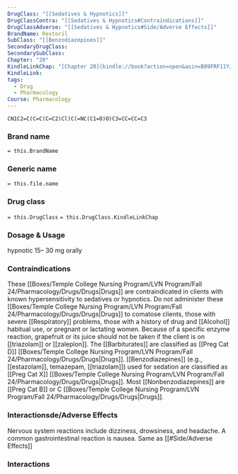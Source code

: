 ```yaml
---
DrugClass: "[[Sedatives & Hypnotics]]"
DrugClassContra: "[[Sedatives & Hypnotics#Contraindications]]"
DrugClassAdverse: "[[Sedatives & Hypnotics#Side/Adverse Effects]]"
BrandName: Restoril
SubClass: "[[Benzodiazepines]]"
SecondaryDrugClass: 
SecondarySubClass: 
Chapter: "20"
KindleLinkChap: "[Chapter 20](kindle://book?action=open&asin=B09FRF11YJ&location=10565)"
KindleLink: 
tags:
  - Drug
  - Pharmacology
Course: Pharmacology
---
```

```smiles
CN1C2=C(C=C(C=C2)Cl)C(=NC(C1=O)O)C3=CC=CC=C3
```

### Brand name
`= this.BrandName`
### Generic name
`= this.file.name`
### Drug class 
`= this.DrugClass`
	`= this.DrugClass.KindleLinkChap`

### Dosage & Usage
hypnotic
15– 30 mg orally
### Contraindications
These [[Boxes/Temple College Nursing Program/LVN Program/Fall 24/Pharmacology/Drugs/Drugs|Drugs]] are contraindicated in clients with known hypersensitivity to sedatives or hypnotics. Do not administer these [[Boxes/Temple College Nursing Program/LVN Program/Fall 24/Pharmacology/Drugs/Drugs|Drugs]] to comatose clients, those with severe [[Respiratory]] problems, those with a history of drug and [[Alcohol]] habitual use, or pregnant or lactating women. Because of a specific enzyme reaction, grapefruit or its juice should not be taken if the client is on [[triazolam]] or [[zaleplon]]. The [[Barbiturates]] are classified as [[Preg Cat D]] [[Boxes/Temple College Nursing Program/LVN Program/Fall 24/Pharmacology/Drugs/Drugs|Drugs]]. [[Benzodiazepines]] (e.g., [[estazolam]], temazepam, [[triazolam]]) used for sedation are classified as [[Preg Cat X]] [[Boxes/Temple College Nursing Program/LVN Program/Fall 24/Pharmacology/Drugs/Drugs|Drugs]]. Most [[Nonbenzodiazepines]] are [[Preg Cat B]] or C [[Boxes/Temple College Nursing Program/LVN Program/Fall 24/Pharmacology/Drugs/Drugs|Drugs]].

### Interactionsde/Adverse Effects
Nervous system reactions include dizziness, drowsiness, and headache. 
A common gastrointestinal reaction is nausea.
Same as [[#Side/Adverse Effects]] 

### Interactions
